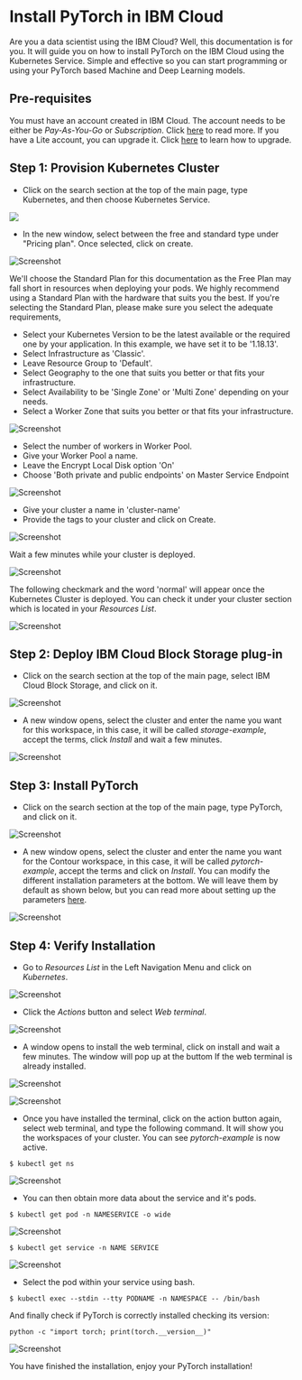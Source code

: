 # Install PyTorch in IBM Cloud

Are you a data scientist using the IBM Cloud? Well, this documentation is for you. It will guide you on how to install PyTorch on the IBM Cloud using the Kubernetes Service. Simple and effective so you can start programming or using your PyTorch based Machine and Deep Learning models.

## Pre-requisites

You must have an account created in IBM Cloud. The account needs to be either be *Pay-As-You-Go* or *Subscription*. Click [here](https://cloud.ibm.com/docs/account?topic=account-accounts "here") to read more.
If you have a Lite account, you can upgrade it. Click [here](https://cloud.ibm.com/docs/account?topic=account-account-getting-started#account-gs-upgrade "here") to learn how to upgrade.

## Step 1: Provision Kubernetes Cluster

* Click on the search section at the top of the main page, type Kubernetes, and then choose Kubernetes Service.

![](Kubernetes1.PNG)

* In the new window, select between the free and standard type under "Pricing plan". Once selected, click on create.

![Screenshot](KubernetesPaid1.PNG)

We'll choose the Standard Plan for this documentation as the Free Plan may fall short in resources when deploying your pods. We highly recommend using a Standard Plan with the hardware that suits you the best. If you're selecting the Standard Plan, please make sure you select the adequate requirements,

* Select your Kubernetes Version to be the latest available or the required one by your application. In this example, we have set it to be '1.18.13'.
* Select Infrastructure as 'Classic'.
* Leave Resource Group to 'Default'.
* Select Geography to the one that suits you better or that fits your infrastructure.
* Select Availability to be 'Single Zone' or 'Multi Zone' depending on your needs.
* Select a Worker Zone that suits you better or that fits your infrastructure.

![Screenshot](KubernetesPaid2.PNG)

* Select the number of workers in Worker Pool.
* Give your Worker Pool a name.
* Leave the Encrypt Local Disk option 'On'
* Choose 'Both private and public endpoints' on Master Service Endpoint

![Screenshot](KubernetesPaid4.PNG)

* Give your cluster a name in 'cluster-name'
* Provide the tags to your cluster and click on Create.

![Screenshot](KubernetesPaid5.PNG)

Wait a few minutes while your cluster is deployed.

![Screenshot](KubernetesPaid3.PNG)

The following checkmark and the word 'normal' will appear once the Kubernetes Cluster is deployed. You can check it under your cluster section which is located in your *Resources List*.

![Screenshot](KubernetesPaid6.PNG)


## Step 2:  Deploy IBM Cloud Block Storage plug-in

* Click on the search section at the top of the main page, select IBM Cloud Block Storage, and click on it.

![Screenshot](Storage1.PNG)

* A new window opens, select the cluster and enter the name you want for this workspace, in this case, it will be called _storage-example_, accept the terms, click *Install* and wait a few minutes.

![Screenshot](StoragePaid1.PNG)


## Step 3: Install PyTorch

* Click on the search section at the top of the main page, type PyTorch, and click on it.

![Screenshot](pytorch1.PNG)

* A new window opens, select the cluster and enter the name you want for the Contour workspace, in this case, it will be called _pytorch-example_, accept the terms and click on *Install*. You can modify the different installation parameters at the bottom. We will leave them by default as shown below, but you can read more about setting up the parameters [here](https://cloud.ibm.com/catalog/content/contour-Qml0bmFtaS1jb250b3Vy-global#about "here").

![Screenshot](pytorch2.PNG)


## Step 4: Verify Installation

* Go to *Resources List* in the Left Navigation Menu and click on *Kubernetes*.

![Screenshot](test1.PNG)

* Click the *Actions* button and select *Web terminal*.

![Screenshot](test2.PNG)

* A window opens to install the web terminal, click on install and wait a few minutes. The window will pop up at the buttom If the web terminal is already installed.

![Screenshot](test3.PNG)

![Screenshot](test7.PNG)

* Once you have installed the terminal, click on the action button again, select web terminal, and type the following command. It will show you the workspaces of your cluster. You can see *pytorch-example* is now active.

`$ kubectl get ns`

![Screenshot](test4.PNG)

* You can then obtain more data about the service and it's pods.

`$ kubectl get pod -n NAMESERVICE -o wide`

![Screenshot](test5.PNG)

`$ kubectl get service -n NAME SERVICE`

![Screenshot](test6.PNG)

* Select the pod within your service using bash.

`$ kubectl exec --stdin --tty PODNAME -n NAMESPACE -- /bin/bash`

And finally check if PyTorch is correctly installed checking its version:

`python -c "import torch; print(torch.__version__)"`

![Screenshot](test8.PNG)

You have finished the installation, enjoy your PyTorch installation!

